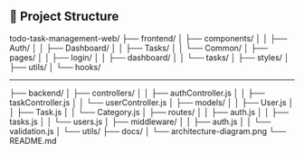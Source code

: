 📁 Project Structure
------------------------------
todo-task-management-web/
├── frontend/
│   ├── components/
│   │   ├── Auth/
│   │   ├── Dashboard/
│   │   ├── Tasks/
│   │   └── Common/
│   ├── pages/
│   │   ├── login/
│   │   ├── dashboard/
│   │   └── tasks/
│   ├── styles/
│   ├── utils/
│   └── hooks/





---------------------
├── backend/
│   ├── controllers/
│   │   ├── authController.js
│   │   ├── taskController.js
│   │   └── userController.js
│   ├── models/
│   │   ├── User.js
│   │   ├── Task.js
│   │   └── Category.js
│   ├── routes/
│   │   ├── auth.js
│   │   ├── tasks.js
│   │   └── users.js
│   ├── middleware/
│   │   ├── auth.js
│   │   └── validation.js
│   └── utils/
├── docs/
│   └── architecture-diagram.png
└── README.md
